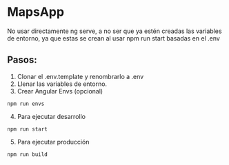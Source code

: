 # MapsApp
No usar directamente ng serve, a no ser que ya estén creadas las variables de entorno, ya que estas se crean al usar npm run start basadas en el .env

## Pasos:
1. Clonar el .env.template y renombrarlo a .env
2. Llenar las variables de entorno.
3. Crear Angular Envs (opcional)
```
npm run envs
```
4. Para ejecutar desarrollo
```
npm run start
```
5. Para ejecutar producción
```
npm run build
```


